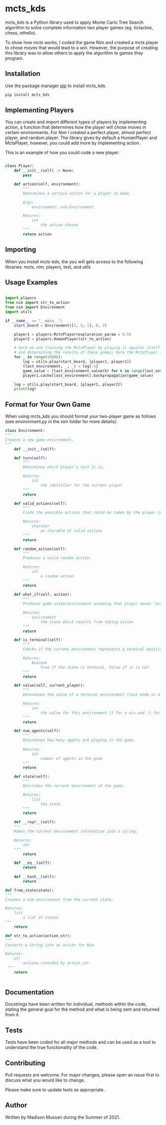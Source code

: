 # mcts_kds

mcts_kds is a Python library used to apply Monte Carlo Tree Search algorithm to solve complete information two player games (eg. tictactoe, chess, othello).

To show how mcts works, I coded the game Nim and created a mcts player to chose moves that would lead to a win. However, the purpose of creating this library was to allow others to apply the algorithm to games they program.

## Installation

Use the package manager [pip](https://pip.pypa.io/en/stable/) to install mcts_kds.

```bash
pip install mcts_kds
```

## Implementing Players

You can create and import different types of players by implementing action, a function that determines how the player will chose moves in certain environments. For Nim I created a perfect player, almost perfect player, and random player.
The library gives by default a HumanPlayer and MctsPlayer, however, you could add more by implementing action.

This is an example of how you could code a new player:

```python

class Player:
    def __init__(self) -> None:
        pass

    def action(self, environment):
        """
        Determines a certain action for a player to make.

        Args:
            environment: nim.Environment

        Returns:
            int
                the action chosen
        """
        return action

```

## Importing

When you install mcts-kds, the you will gets access to the following libraries:
mcts, nim, players, test, and utils

## Usage Examples

```python

import players
from nim import str_to_action
from nim import Environment
import utils

if __name__ == "__main__":
    start_board = Environment([2, 3, 1], 0, 2)

    player1 = players.MctsPlayer(exploration_param = 0.5)
    player2 = players.HumanPlayer(str_to_action)

    # here we are training the MctsPlayer by playing it against itself for multiple rounds 
    # and determining the results of these games; here the MctsPlayer is self-playing for 10000 rounds
    for _ in range(10000):
        log = utils.play(start_board, [player1, player1])
        (last_environment, _, _) = log[-1]
        game_value = [last_environment.value(k) for k in range(last_environment.num_agents())]
        player1.cache[last_environment].backpropagation(game_value)

    log = utils.play(start_board, [player1, player2])
    print(log)

```

## Format for Your Own Game

When using mcts_kds you should format your two-player game as follows (see environment.py in the nim folder for more details):

```python
class Environment:
"""
Creates a new game environment.
"""
    def __init__(self):

    def turn(self):
        """
        Determines which player's turn it is. 

        Returns:
            int
                the identifier for the current player
        """
        return

    def valid_actions(self):
        """
        Finds the possible actions that could be taken by the player in the current environment. 

        Returns:
            iterator
                an iterable of valid actions
        """
        return

    def random_action(self):
        """
        Produces a valid random action.

        Returns:
            int
                a random action
        """
        return
    
    def what_if(self, action):
        """
        Produces game state/environment assuming that player moves "action". 

        Returns:
            environment
                the state which results from taking action
        """
        return

    def is_terminal(self):
        """
        Checks if the current environment represents a terminal position. 

        Returns:
            Boolean
                True if the state is terminal, False if it is not
        """
        return

    def value(self, current_player):
        """
        Determines the value of a terminal environment (last node in a branch). If the environment is not terminal, it returns None.

        Returns:
            int
                the value for this environment (1 for a win and -1 for a loss) when the environment is not terminal, it returns None.
        """
        return

    def num_agents(self):
        """
        Determines how many agents are playing in the game.
        
        Returns:
            int
                number of agents in the game
        """
        return

    def state(self):
        """
        Describes the current environment of the game.

        Returns:
            list
                the state 
        """
        return

    def __repr__(self):
    """
    Makes the current environment information into a string.

    Returns:
        str
    """
        return

    def __eq__(self):
        return
    
    def __hash__(self):
        return

def from_state(state):
"""
Creates a nim environment from the current state.

Returns:
    list
        a list of states
"""
    return

def str_to_action(action_str):
"""
Converts a string into an action for Nim.

Returns:
    str
        actions intended by action_str
 """
    return
 
```

## Documentation

Docstrings have been written for individual, methods within the code, stating the general goal for the method and what is being sent and returned from it.

## Tests

Tests have been coded for all major methods and can be used as a tool to understand the true functionality of the code.

## Contributing

Pull requests are welcome. For major changes, please open an issue first to discuss what you would like to change.

Please make sure to update tests as appropriate.

## Author

Written by Madison Mussari during the Summer of 2021.
